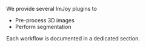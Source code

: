 
We provide several ImJoy plugins to 

* Pre-process 3D images
* Perform segmentation 

Each workflow is documented in a dedicated section.